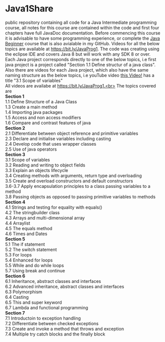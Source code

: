 # Java1Share
public repository containing all code for a Java Intermediate programming course, all notes for this course are contained within the code and first four chapters have full
JavaDoc documentation. Before commencing this course it is advisable to have some programming experience, or complete the <a href="https://github.com/noelflattery/JavaBeginner">Java Beginner</a>
course that is also avialable in my GitHub.
Videos for all the below topics are available at https://bit.ly/JavaProg1. The code was creating using the eclipse IDE and covers Java 8 but
will work with any SDK 8 or over. Each Java project corresponds directly to one of the below topics, i.e first java project is a project called "Section 1.1 Define structur of a java class".
Also there are videos for each Java project, which also have the same naming structure as the below topics, 
i.e youTube video <a href="https://www.youtube.com/watch?v=rWTBwkfFddE&list=PL8PS0RTQpPacTsHhU9v1V-nk-JM2xWMkT&index=11">this Video!</a> has a title "3.1 Scope of variables"<br>
All videos are availabe at https://bit.ly/JavaProg1.<br>
The topics covered are<br><pred>
**Section 1**<br>
  1.1 Define Structure of a Java Class<br>
  1.3 Create a main method<br>
  1.4 Importing java packages<br>
  1.5 Access and non access modifiers<br>
  1.6 Compare and contrast features of java<br>
**Section 2**<br>
  2.1 Differentiate between object reference and primitive variables<br>
  2.3 Declare and initialise variables including casting<br>
  2.4 Develop code that uses wrapper classes<br>
  2.5 Use of java operators<br>
**Section 3**<br>
  3.1 Scope of variables<br>
  3.2 Reading and writing to object fields<br>
  3.3 Explain an objects lifecycle<br>
  3.4 Creating methods with arguments, return type and overloading<br>
  3.5 Create and overload constructors and default constructors<br>
  3.6-3.7 Apply encapsulation principles to a class passing variables to a method<br>
  3.8 Passing objects as opposed to passing primitive variables to methods<br>
**Section 4**<br>
  4.1 Strings and testing for equality with equals()<br>
  4.2 The stringbuilder class<br>
  4.3 Arrays and multi-dimensional array<br>
  4.4 Arraylist<br>
  4.5 The equals method<br>
  4.6 Times and Dates<br>
**Section 5**<br>
  5.1 The if statement<br>
  5.2 The switch statement<br>
  5.3 For loops<br>
  5.4 Enhanced for loops<br>
  5.5 While and do while loops<br>
  5.7 Using break and continue<br>
**Section 6**<br>
  6.1 Inheritance, abstract classes and interfaces<br>
  6.2 Advanced inheritance, abstract classes and interfaces<br>
  6.3 Polymorphism<br>
  6.4 Casting<br>
  6.5 This and super keyword<br>
  6.7 Lambda and functional programming<br>
**Section 7**<br>
  7.1 Introductoin to exception handling<br>
  7.2 Differentiate between checked exceptions<br>
  7.3 Create and invoke a method that throws and exception<br>
  7.4 Multiple try catch blocks and the finally block<br>
  </pred>
  
